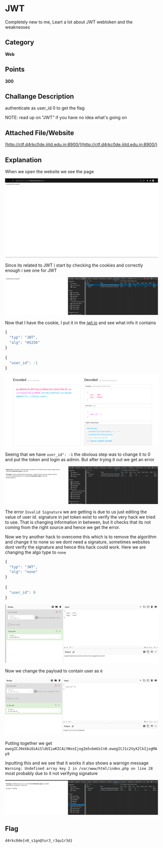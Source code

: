 # JWT
Completely new to me, Leart a lot about JWT webtoken and the weaknesses
## Category
**Web**
## Points 
**300**
## Challange Description
authenticate as user_id 0 to get the flag

NOTE: read up on "JWT" if you have no idea what's going on
## Attached File/Website
[http://ctf.d4rkc0de.iiitd.edu.in:8900/](http://ctf.d4rkc0de.iiitd.edu.in:8900/)
## Explanation
When we open the website we see the page 

![Initial](https://github.com/Celerium-Ce/Recruitment-CTF-sol/blob/main/Web/Imgs/JWT%20before%20heck.png)

Since its related to JWT i start by checking the cookies and correctly enough i see one for JWT

![Cookie4u](https://github.com/Celerium-Ce/Recruitment-CTF-sol/blob/main/Web/Imgs/JWT%20Cookies%20check.png)

Now that I have the cookie, I put it in the [jwt.io](https://jwt.io/) and see what info it contains 

```js
{
  "typ": "JWT",
  "alg": "HS256"
}

{
  "user_id": -1
}
```

![JWTWOW](https://github.com/Celerium-Ce/Recruitment-CTF-sol/blob/main/Web/Imgs/JWT%20token%20breakdown.png)

Seeing that we have `user_id": -1` the obvious step was to change it to 0 and put the token and login as admin. But after trying it out we get an error 

![JWTSAD](https://github.com/Celerium-Ce/Recruitment-CTF-sol/blob/main/Web/Imgs/JWT%20token%20trying%20to%20change%20to%200.png)

The error `Invalid Signature` we are getting is due to us just editing the value of user id. signature in jwt token exist to verify the very hack we tried to use. That is changing information in between, 
but it checks that its not coming from the right source and hence we get the error.

Now we try another hack to overcome this which is to remove the algorithm and change it to none so we dont need a signature, sometimes websites dont verify the signature and hence this hack could work.
Here we are changing the algo type to `none`

```js
{
  "typ": "JWT",
  "alg": "none"
}

{
  "user_id": 0
}
```
![JWTCP1](https://github.com/Celerium-Ce/Recruitment-CTF-sol/blob/main/Web/Imgs/JWT%20token%20header%20edit.png)

Now we change the payload to contain user as `0`

![JWTCP2](https://github.com/Celerium-Ce/Recruitment-CTF-sol/blob/main/Web/Imgs/JWT%20token%20edit%20part%202.png)

Putting together we get `ewogICJ0eXAiOiAiSldUIiwKICAiYWxnIjogIm5vbmUiCn0.ewogICJ1c2VyX2lkIjogMAp9`

Inputting this and we see that it works it also shows a warnign message `Warning: Undefined array key 2 in /var/www/html/index.php on line 28`  most probably due to it not verifying signature

![JWTSTOLENCOOKIE](https://github.com/Celerium-Ce/Recruitment-CTF-sol/blob/main/Web/Imgs/JWT%20cracked.png)

## Flag
`d4rkc0de{n0_s1gn@tur3_r3qu1r3d}`
